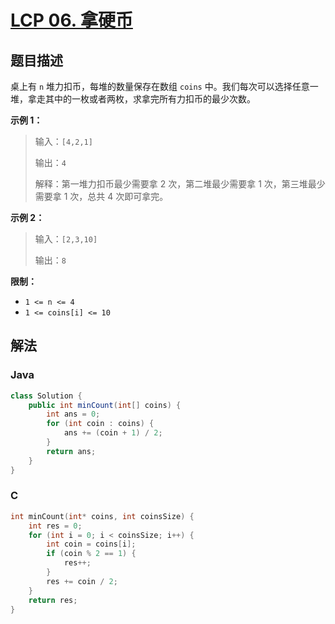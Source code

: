 # [LCP 06. 拿硬币](https://leetcode.cn/problems/na-ying-bi)

## 题目描述



<p>桌上有 <code>n</code> 堆力扣币，每堆的数量保存在数组 <code>coins</code> 中。我们每次可以选择任意一堆，拿走其中的一枚或者两枚，求拿完所有力扣币的最少次数。</p>

<p><strong>示例 1：</strong></p>

<blockquote>
<p>输入：<code>[4,2,1]</code></p>

<p>输出：<code>4</code></p>

<p>解释：第一堆力扣币最少需要拿 2 次，第二堆最少需要拿 1 次，第三堆最少需要拿 1 次，总共 4 次即可拿完。</p>
</blockquote>

<p><strong>示例 2：</strong></p>

<blockquote>
<p>输入：<code>[2,3,10]</code></p>

<p>输出：<code>8</code></p>
</blockquote>

<p><strong>限制：</strong></p>

<ul>
	<li><code>1 &lt;= n &lt;= 4</code></li>
	<li><code>1 &lt;= coins[i] &lt;= 10</code></li>
</ul>

## 解法

### **Java**

```java
class Solution {
    public int minCount(int[] coins) {
        int ans = 0;
        for (int coin : coins) {
            ans += (coin + 1) / 2;
        }
        return ans;
    }
}
```

### **C**

```c
int minCount(int* coins, int coinsSize) {
    int res = 0;
    for (int i = 0; i < coinsSize; i++) {
        int coin = coins[i];
        if (coin % 2 == 1) {
            res++;
        }
        res += coin / 2;
    }
    return res;
}
```
